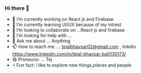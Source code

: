 ### Hi there 👋

- 🔭 I’m currently working on React js and Firebase
- 🌱 I’m currently learning UI/UX because of my intrest
- 👯 I’m looking to collaborate on ...React js and firebase
- 🤔 I’m looking for help with ...
- 💬 Ask me about ... Anything
- 📫 How to reach me: ... tejalbhavsar02@gmail.com , linkdin https://www.linkedin.com/in/tejal-bhavsar-ba0130173/
- 😄 Pronouns: ... Tej
- ⚡ Fun fact: i like to explore new things,places and people

